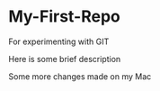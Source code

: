 # My-First-Repo
For experimenting with GIT


Here is some brief description


Some more changes made on my Mac
